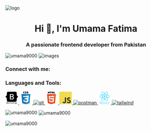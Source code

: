 ![logo](https://github.com/Umama9000/Umama9000/blob/master/Purple%20Green%20Modern%20Gaming%20Banner%20Landscape.png)
<h1 align="center">Hi 👋, I'm Umama Fatima</h1>
<h3 align="center">A passionate frontend developer from Pakistan</h3>
   <img align="right" alt="images" width="400" src="https://www.snexplores.org/wp-content/uploads/2023/02/1030_ChatGPT_feat.gif">
<p align="left"> <img src="https://komarev.com/ghpvc/?username=umama9000&label=Profile%20views&color=0e75b6&style=flat" alt="umama9000" /> </p>

<h3 align="left">Connect with me:</h3>
<p align="left">
</p>

<h3 align="left">Languages and Tools:</h3>
<p align="left"> <a href="https://getbootstrap.com" target="_blank" rel="noreferrer"> <img src="https://raw.githubusercontent.com/devicons/devicon/master/icons/bootstrap/bootstrap-plain-wordmark.svg" alt="bootstrap" width="40" height="40"/> </a> <a href="https://www.w3schools.com/css/" target="_blank" rel="noreferrer"> <img src="https://raw.githubusercontent.com/devicons/devicon/master/icons/css3/css3-original-wordmark.svg" alt="css3" width="40" height="40"/> </a> <a href="https://git-scm.com/" target="_blank" rel="noreferrer"> <img src="https://www.vectorlogo.zone/logos/git-scm/git-scm-icon.svg" alt="git" width="40" height="40"/> </a> <a href="https://www.w3.org/html/" target="_blank" rel="noreferrer"> <img src="https://raw.githubusercontent.com/devicons/devicon/master/icons/html5/html5-original-wordmark.svg" alt="html5" width="40" height="40"/> </a> <a href="https://developer.mozilla.org/en-US/docs/Web/JavaScript" target="_blank" rel="noreferrer"> <img src="https://raw.githubusercontent.com/devicons/devicon/master/icons/javascript/javascript-original.svg" alt="javascript" width="40" height="40"/> </a> <a href="https://postman.com" target="_blank" rel="noreferrer"> <img src="https://www.vectorlogo.zone/logos/getpostman/getpostman-icon.svg" alt="postman" width="40" height="40"/> </a> <a href="https://reactjs.org/" target="_blank" rel="noreferrer"> <img src="https://raw.githubusercontent.com/devicons/devicon/master/icons/react/react-original-wordmark.svg" alt="react" width="40" height="40"/> </a> <a href="https://tailwindcss.com/" target="_blank" rel="noreferrer"> <img src="https://www.vectorlogo.zone/logos/tailwindcss/tailwindcss-icon.svg" alt="tailwind" width="40" height="40"/> </a> </p>

<p><img align="left" src="https://github-readme-stats.vercel.app/api/top-langs?username=umama9000&show_icons=true&locale=en&layout=compact" alt="umama9000" /></p>

<p>&nbsp;<img align="center" src="https://github-readme-stats.vercel.app/api?username=umama9000&show_icons=true&locale=en" alt="umama9000" /></p>

<p><img align="center" src="https://github-readme-streak-stats.herokuapp.com/?user=umama9000&" alt="umama9000" /></p>
